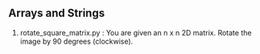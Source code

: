## Arrays and Strings

1. rotate_square_matrix.py : You are given an n x n 2D matrix. Rotate the image by 90 degrees (clockwise).
